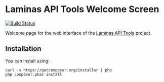 Laminas API Tools Welcome Screen
========================

[![Build Status](https://travis-ci.org/laminas-api-tools/api-tools-welcome.png)](https://travis-ci.org/laminas-api-tools/api-tools-welcome)

Welcome page for the web interface of the [Laminas API Tools](http://www.api-tools.getlaminas.org) project.


Installation
------------

You can install using:

```
curl -s https://getcomposer.org/installer | php
php composer.phar install
```

